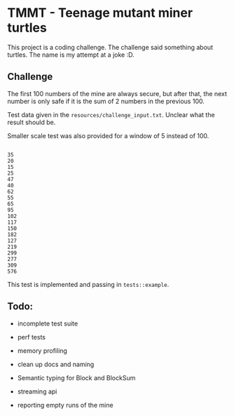 # TMMT - Teenage mutant miner turtles

This project is a coding challenge. The challenge said something about turtles.
The name is my attempt at a joke :D.

## Challenge

The first 100 numbers of the mine are always secure, but after that, the next number is only safe if it is the sum of 2 numbers in the previous 100.

Test data given in the `resources/challenge_input.txt`. Unclear what the result should be.

Smaller scale test was also provided for a window of 5 instead of 100.

```

35
20
15
25
47
40
62
55
65
95
102
117
150
182
127
219
299
277
309
576

```

This test is implemented and passing in `tests::example`.


## Todo:

- incomplete test suite
- perf tests
- memory profiling
- clean up docs and naming
- Semantic typing for Block and BlockSum

- streaming api
- reporting empty runs of the mine